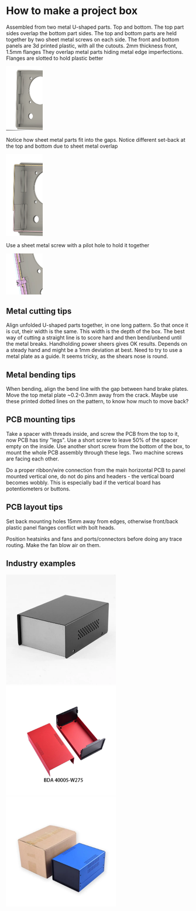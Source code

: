 # How to make a project box

Assembled from two metal U-shaped parts. Top and bottom. The top part sides overlap the bottom part sides.
The top and bottom parts are held together by two sheet metal screws on each side.
The front and bottom panels are 3d printed plastic, with all the cutouts. 2mm thickness front, 1.5mm flanges
They overlap metal parts hiding metal edge imperfections.
Flanges are slotted to hold plastic better

<img src="img/image-20240116180317096.png" width="100"/>

Notice how sheet metal parts fit into the gaps. Notice different set-back at the top and bottom due to sheet metal overlap

<img src="img/image-20240116180436403.png" width="100"/>

Use a sheet metal screw with a pilot hole to hold it together

<img src="img/image-20240116181236229.png" width="100"/>

## Metal cutting tips
Align unfolded U-shaped parts together, in one long pattern. So that once it is cut, their width is the same. This width is the depth of the box. 
The best way of cutting a straight line is to score hard and then bend/unbend until the metal breaks.
Handholding power sheers gives OK results. Depends on a steady hand and might be a 1mm deviation at best. Need to try to use a metal plate as a guide. It seems tricky, as the shears nose is round.

## Metal bending tips
When bending, align the bend line with the gap between hand brake plates. Move the top metal plate ~0.2-0.3mm away from the crack. Maybe use these printed dotted lines on the pattern, to know how much to move back?

## PCB mounting tips
Take a spacer with threads inside, and screw the PCB from the top to it, now PCB has tiny "legs". Use a short screw to leave 50% of the spacer empty on the inside. Use another short screw from the bottom of the box, to mount the whole PCB assembly through these legs. Two machine screws are facing each other.

Do a proper ribbon/wire connection from the main horizontal PCB to panel mounted vertical one, do not do pins and headers - the vertical board becomes wobbly. This is especially bad if the vertical board has potentiometers or buttons.


## PCB layout tips
Set back mounting holes 15mm away from edges, otherwise front/back plastic panel flanges conflict with bolt heads.

Position heatsinks and fans and ports/connectors before doing any trace routing. Make the fan blow air on them.

## Industry examples

<img src="img/image-20240116101429678.png" width="300"/>
<img src="img/image-20240116101355115.png" width="300"/>
<img src="img/image-20240116101410880.png" width="300"/>






